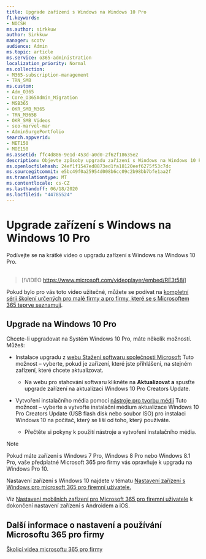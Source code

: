 ```yaml
---
title: Upgrade zařízení s Windows na Windows 10 Pro
f1.keywords:
- NOCSH
ms.author: sirkkuw
author: Sirkkuw
manager: scotv
audience: Admin
ms.topic: article
ms.service: o365-administration
localization_priority: Normal
ms.collection:
- M365-subscription-management
- TRN_SMB
ms.custom:
- Adm_O365
- Core_O365Admin_Migration
- MSB365
- OKR_SMB_M365
- TRN_M365B
- OKR_SMB_Videos
- seo-marvel-mar
- AdminSurgePortfolio
search.appverid:
- MET150
- MOE150
ms.assetid: ffc4d886-9e1d-453d-a0d0-2f62f18635e2
description: Objevte způsoby upgradu zařízení s Windows na Windows 10 Pro, abyste mohli využívat pokročilejší funkce zabezpečení a podnikové sítě.
ms.openlocfilehash: 24ef1f1547ed8873ed1fa18120eef6275f53c7dc
ms.sourcegitcommit: e5bc49f0a25954d008b6cc09c2b98bb7bfe1aa2f
ms.translationtype: MT
ms.contentlocale: cs-CZ
ms.lasthandoff: 06/18/2020
ms.locfileid: "44785524"
---
```

# <a name="upgrade-windows-devices-to-windows-10-pro"></a>Upgrade zařízení s Windows na Windows 10 Pro

Podívejte se na krátké video o upgradu zařízení s Windows na Windows 10 Pro.<br><br>

> [!VIDEO https://www.microsoft.com/videoplayer/embed/RE3t58j] 

Pokud bylo pro vás toto video užitečné, můžete se podívat na [kompletní sérii školení určených pro malé firmy a pro firmy, které se s Microsoftem 365 teprve seznamují](https://support.microsoft.com/office/6ab4bbcd-79cf-4000-a0bd-d42ce4d12816).

## <a name="upgrade-to-windows-10-pro"></a>Upgrade na Windows 10 Pro
  
Chcete-li upgradovat na Systém Windows 10 Pro, máte několik možností. Můžeš:
    
- Instalace upgradu z [webu Stažení softwaru společnosti Microsoft](https://go.microsoft.com/fwlink/?LinkID=836951 ) Tuto možnost &ndash; vyberte, pokud je zařízení, které jste přihlášeni, na stejném zařízení, které chcete aktualizovat. 

    - Na webu pro stahování softwaru klikněte na **Aktualizovat a** spusťte upgrade zařízení na aktualizaci Windows 10 Pro Creators Update. 
    
- Vytvoření instalačního média pomocí [nástroje pro tvorbu médií](https://go.microsoft.com/fwlink/?LinkID=836960) Tuto možnost &ndash; vyberte a vytvořte instalační médium aktualizace Windows 10 Pro Creators Update (USB flash disk nebo soubor ISO) pro instalaci Windows 10 na počítač, který se liší od toho, který používáte.

    - Přečtěte si pokyny k použití nástroje a vytvoření instalačního média. 

> [!NOTE]
> Pokud máte zařízení s Windows 7 Pro, Windows 8 Pro nebo Windows 8.1 Pro, vaše předplatné Microsoft 365 pro firmy vás opravňuje k upgradu na Windows Pro 10.
    
Nastavení zařízení s Windows 10 najdete v tématu [Nastavení zařízení s Windows pro microsoft 365 pro firemní uživatele.](set-up-windows-devices.md) 
  
Viz [Nastavení mobilních zařízení pro Microsoft 365 pro firemní uživatele](set-up-mobile-devices.md) k dokončení nastavení zařízení s Androidem a iOS. 
  
## <a name="for-more-on-setting-up-and-using-microsoft-365-for-business"></a>Další informace o nastavení a používání Microsoftu 365 pro firmy

[Školicí videa microsoftu 365 pro firmy](https://support.microsoft.com/office/6ab4bbcd-79cf-4000-a0bd-d42ce4d12816)
